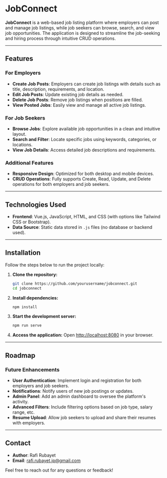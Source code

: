 # JobConnect

**JobConnect** is a web-based job listing platform where employers can post and manage job listings, while job seekers can browse, search, and view job opportunities. The application is designed to streamline the job-seeking and hiring process through intuitive CRUD operations.

---

## Features

### For Employers
- **Create Job Posts**: Employers can create job listings with details such as title, description, requirements, and location.
- **Edit Job Posts**: Update existing job details as needed.
- **Delete Job Posts**: Remove job listings when positions are filled.
- **View Posted Jobs**: Easily view and manage all active job listings.

### For Job Seekers
- **Browse Jobs**: Explore available job opportunities in a clean and intuitive layout.
- **Search and Filter**: Locate specific jobs using keywords, categories, or locations.
- **View Job Details**: Access detailed job descriptions and requirements.

### Additional Features
- **Responsive Design**: Optimized for both desktop and mobile devices.
- **CRUD Operations**: Fully supports Create, Read, Update, and Delete operations for both employers and job seekers.

---

## Technologies Used

- **Frontend**: Vue.js, JavaScript, HTML, and CSS (with options like Tailwind CSS or Bootstrap).
- **Data Source**: Static data stored in `.js` files (no database or backend used).
---

## Installation

Follow the steps below to run the project locally:

1. **Clone the repository:**
   ```bash
   git clone https://github.com/yourusername/jobconnect.git
   cd jobconnect
   ```

2. **Install dependencies:**
   ```bash
   npm install
   ```

3. **Start the development server:**
   ```bash
   npm run serve
   ```

4. **Access the application:**
   Open [http://localhost:8080](http://localhost:8080) in your browser.

---

## Roadmap

### Future Enhancements

- **User Authentication**: Implement login and registration for both employers and job seekers.
- **Notifications**: Notify users of new job postings or updates.
- **Admin Panel**: Add an admin dashboard to oversee the platform's activity.
- **Advanced Filters**: Include filtering options based on job type, salary range, etc.
- **Resume Upload**: Allow job seekers to upload and share their resumes with employers.

---

## Contact

- **Author**: Rafi Rubayet
- **Email**: [rafi.rubayet.jp@gmail.com](mailto:rafi.rubayet.jp@gmail.com)  

Feel free to reach out for any questions or feedback!
